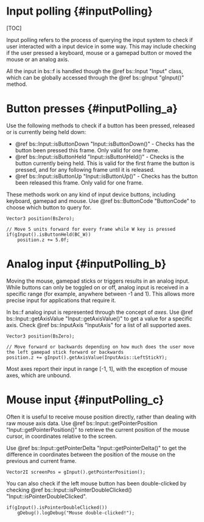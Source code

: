 Input polling						{#inputPolling}
===============
[TOC]

Input polling refers to the process of querying the input system to check if user interacted with a input device in some way. This may include checking if the user pressed a keyboard, mouse or a gamepad button or moved the mouse or an analog axis. 

All the input in bs::f is handled though the @ref bs::Input "Input" class, which can be globally accessed through the @ref bs::gInput "gInput()" method.

# Button presses {#inputPolling_a}
Use the following methods to check if a button has been pressed, released or is currently being held down:
 - @ref bs::Input::isButtonDown "Input::isButtonDown()" - Checks has the button been pressed this frame. Only valid for one frame.
 - @ref bs::Input::isButtonHeld "Input::isButtonHeld()" - Checks is the button currently being held. This is valid for the first frame the button is pressed, and for any following frame until it is released.
 - @ref bs::Input::isButtonUp "Input::isButtonUp()" - Checks has the button been released this frame. Only valid for one frame.
 
These methods work on any kind of input device buttons, including keyboard, gamepad and mouse. Use @ref bs::ButtonCode "ButtonCode" to choose which button to query for.

~~~~~~~~~~~~~{.cpp}
Vector3 position(BsZero);

// Move 5 units forward for every frame while W key is pressed
if(gInput().isButtonHeld(BC_W))
	position.z += 5.0f;
~~~~~~~~~~~~~

# Analog input {#inputPolling_b}
Moving the mouse, gamepad sticks or triggers results in an analog input. While buttons can only be toggled on or off, analog input is received in a specific range (for example, anywhere between -1 and 1). This allows more precise input for applications that require it.

In bs::f analog input is represented through the concept of *axes*. Use @ref bs::Input::getAxisValue "Input::getAxisValue()" to get a value for a specific axis. Check @ref bs::InputAxis "InputAxis" for a list of all supported axes.

~~~~~~~~~~~~~{.cpp}
Vector3 position(BsZero);

// Move forward or backwards depending on how much does the user move the left gamepad stick forward or backwards
position.z += gInput().getAxisValue(InputAxis::LeftStickY);
~~~~~~~~~~~~~

Most axes report their input in range [-1, 1], with the exception of mouse axes, which are unbound. 

# Mouse input {#inputPolling_c}
Often it is useful to receive mouse position directly, rather than dealing with raw mouse axis data. Use @ref bs::Input::getPointerPosition "Input::getPointerPosition()" to retrieve the current position of the mouse cursor, in coordinates relative to the screen.

Use @ref bs::Input::getPointerDelta "Input::getPointerDelta()" to get the difference in coordinates between the position of the mouse on the previous and current frame.

~~~~~~~~~~~~~{.cpp}
Vector2I screenPos = gInput().getPointerPosition();
~~~~~~~~~~~~~

You can also check if the left mouse button has been double-clicked by checking @ref bs::Input::isPointerDoubleClicked() "Input::isPointerDoubleClicked".

~~~~~~~~~~~~~{.cpp}
if(gInput().isPointerDoubleClicked())
	gDebug().logDebug("Mouse double-clicked!");
~~~~~~~~~~~~~